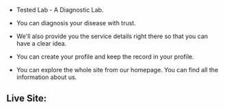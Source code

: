 
- Tested Lab - A Diagnostic Lab.

- You can diagnosis your disease with trust.

- We'll also provide you the service details right there so that you can have a clear idea. 

- You can create your profile and keep the record in your profile.

- You can explore the whole site from our homepage. You can find all the information about us.


## Live Site:  ##